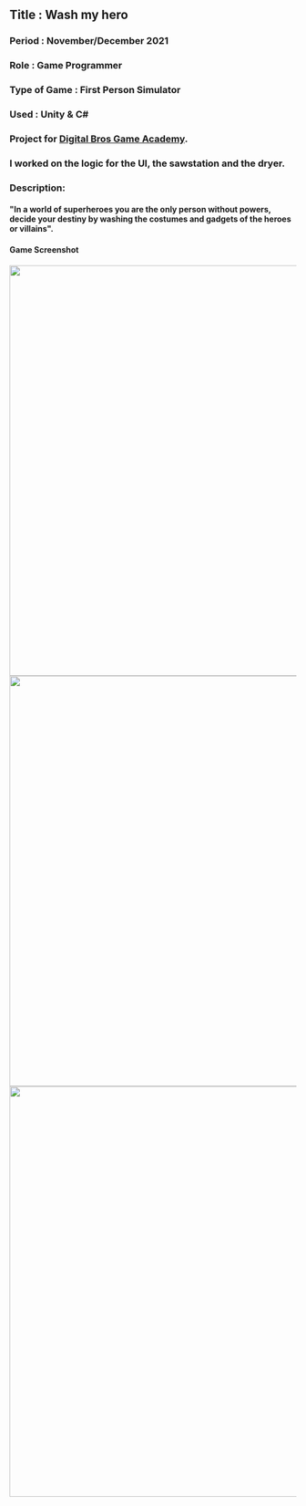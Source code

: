 ## Title : Wash my hero
### Period : November/December 2021
### Role : Game Programmer
### Type of Game : First Person Simulator
### Used : Unity & C#
### Project for [Digital Bros Game Academy](https://dbgameacademy.it/).
### I worked on the logic for the UI, the sawstation and the dryer.
### Description:
#### "In a world of superheroes you are the only person without powers, decide your destiny by washing the costumes and gadgets of the heroes or villains".
#### Game Screenshot
<p align="center"> 
  <img src="https://user-images.githubusercontent.com/90765299/178112837-24ef7a5b-863a-4409-b933-d8d1d488731a.png" alt="" width="720"/> 
  <img src="https://user-images.githubusercontent.com/90765299/178112840-b094eea8-dea8-4676-89e5-0e9e3e87145d.png" alt="" width="720"/> 
  <img src="https://user-images.githubusercontent.com/90765299/180596016-6d164861-1f41-42a1-bf0c-2c5ad0393c5f.png" alt="" width="720"/> 
</p> 
